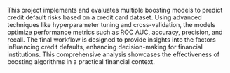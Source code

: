 This project implements and evaluates multiple boosting models to predict credit default risks based on a credit card dataset. Using advanced techniques like hyperparameter tuning and cross-validation, the models optimize performance metrics such as ROC AUC, accuracy, precision, and recall. The final workflow is designed to provide insights into the factors influencing credit defaults, enhancing decision-making for financial institutions. This comprehensive analysis showcases the effectiveness of boosting algorithms in a practical financial context.






